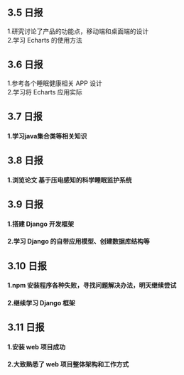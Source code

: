 ## 3.5 日报
1.研究讨论了产品的功能点，移动端和桌面端的设计<br/>
2.学习 Echarts 的使用方法
## 3.6 日报
1.参考各个睡眠健康相关 APP 设计<br/>
2.学习将 Echarts 应用实际

## 3.7 日报
#### 1.学习java集合类等相关知识
## 3.8 日报
#### 1.浏览论文 基于压电感知的科学睡眠监护系统
## 3.9 日报
#### 1.搭建 Django 开发框架
#### 2.学习 Django 的自带应用模型、创建数据库结构等
## 3.10 日报
#### 1.npm 安装程序各种失败，寻找问题解决办法，明天继续尝试
#### 2.继续学习 Django 框架
## 3.11 日报
#### 1.安装 web 项目成功
#### 2.大致熟悉了 web 项目整体架构和工作方式